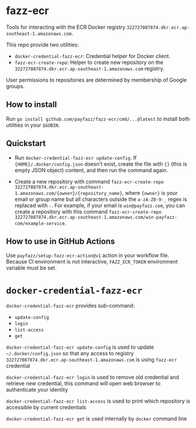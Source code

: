 # fazz-ecr

Tools for interacting with the ECR Docker registry
`322727087874.dkr.ecr.ap-southeast-1.amazonaws.com`.

This repo provide two utilities:

- `docker-credential-fazz-ecr`: Credential helper for Docker client.
- `fazz-ecr-create-repo`: Helper to create new repository on the
  `322727087874.dkr.ecr.ap-southeast-1.amazonaws.com` registry.

User permissions to repositories are determined by membership of Google groups.

## How to install

Run `go install github.com/payfazz/fazz-ecr/cmd/...@latest` to install both
utilities in your `$GOBIN`.

## Quickstart

- Run `docker-credential-fazz-ecr update-config`. If `{HOME}/.docker/config.json`
  doesn't exist, create the file with `{}` (this is empty JSON object) content,
  and then run the command again.

- Create a new repository with command
  `fazz-ecr-create-repo 322727087874.dkr.ecr.ap-southeast-1.amazonaws.com/{owner}/{repository_name}`,
  where `{owner}` is your email or group name but all characters outside the
  `a-zA-Z0-9-_` regex is replaced with `-`. For example, if your email is
  `win@payfazz.com`, you can create a repository with this command
  `fazz-ecr-create-repo 322727087874.dkr.ecr.ap-southeast-1.amazonaws.com/win-payfazz-com/example-service`.

## How to use in GitHub Actions

Use `payfazz/setup-fazz-ecr-action@v1` action in your workflow file. Because CI
environment is not interactive, `FAZZ_ECR_TOKEN` environment variable must be
set.

# `docker-credential-fazz-ecr`

`docker-credential-fazz-ecr` provides sub-command:

- `update-config`
- `login`
- `list-access`
- `get`

`docker-credential-fazz-ecr update-config` is used to update
`~/.docker/config.json` so that any access to registry
`322727087874.dkr.ecr.ap-southeast-1.amazonaws.com` is using `fazz-ecr`
credential

`docker-credential-fazz-ecr login` is used to remove old credential and retrieve
new credential, this command will open web browser to authenticate your identity

`docker-credential-fazz-ecr list-access` is used to print which repository is
accessible by current credentials

`docker-credential-fazz-ecr get` is used internally by `docker` command line
